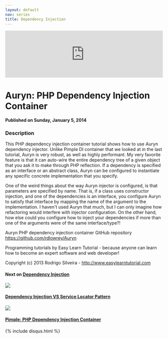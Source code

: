 ```yaml
---
layout: default
nav: series
title: Dependency Injection
---
```


<div class="container">
    <div class="row mt grid">
        <div class="mt"></div>
        <div class="row" style="margin-bottom: 20px;">
            <div class="col-sm-push-1 col-sm-10 col-md-push-2 col-md-8">
                <div class="video-container">
                    <iframe width="100%" src="https://www.youtube.com/embed/WKBZOtnYmHw" frameborder="0" allowfullscreen></iframe>
                </div>
            </div>
            <div class="clearfix"></div>
            <div class="col-md-8">
                <h1>Auryn: PHP Dependency Injection Container</h1>
                <h4>Published on Sunday, January 5, 2014</h4>
                <h3>Description</h3>
                <p>This PHP dependency injection container tutorial shows how to use Auryn dependency injector. Unlike Pimple DI container that we looked at in the last tutorial, Auryn is very robust, as well as highly performant. My very favorite feature is that it can auto-wire the entire dependency tree of a given object that you ask it to make through PHP reflection. If a dependency is specified as an interface or an abstract class, Auryn can be configured to instantiate any specific concrete implementation that you specify.

One of the weird things about the way Auryn injector is configured, is that parameters are specified by name. That is, if a class uses constructor injection, and one of the dependencies is an interface, you configure Auryn to satisfy that interface by mapping the name of the argument to the implementation. I haven't used Auryn that much, but I can only imagine how refactoring would interfere with injector configuration. On the other hand, how else could you configure how to inject your dependencies if more than one of the arguments were of the same interface/type?!

Auryn PHP dependency injection container GitHub repository https://github.com/rdlowrey/Auryn


Programming tutorials by Easy Learn Tutorial - because anyone can learn how to become an expert software and web developer!

Copyright (c) 2013 Rodrigo Silveira - http://www.easylearntutorial.com</p>
            </div>
            <div class="col-md-4">
                <h4>Next on <a href="/series/dependency-injection">Dependency Injection</a></h4><div class="row" style="margin-bottom: 20px">
            <div class="col-md-6">
                <a href="/series/dependency-injection/dependency-injection-vs-service-locator-pattern">
                    <img src="/img/blank.gif" data-echo="https://i.ytimg.com/vi/PniFqdDJfCg/hqdefault.jpg" class="img-responsive" />
                </a>
            </div>
            <div class="col-md-6">
                <h4>
                    <a href="/series/dependency-injection/dependency-injection-vs-service-locator-pattern">Dependency Injection VS Service Locator Pattern</a>
                </h4>
            </div>
        </div><div class="row" style="margin-bottom: 20px">
            <div class="col-md-6">
                <a href="/series/dependency-injection/pimple-php-dependency-injection-container">
                    <img src="/img/blank.gif" data-echo="https://i.ytimg.com/vi/egONoRg_Gjg/hqdefault.jpg" class="img-responsive" />
                </a>
            </div>
            <div class="col-md-6">
                <h4>
                    <a href="/series/dependency-injection/pimple-php-dependency-injection-container">Pimple: PHP Dependency Injection Container</a>
                </h4>
            </div>
        </div>
            </div>
            <div class="col-md-8">
                {% include disqus.html %}
            </div>
        </div>
    </div>
    <div class="row mt grid"></div>
</div>
